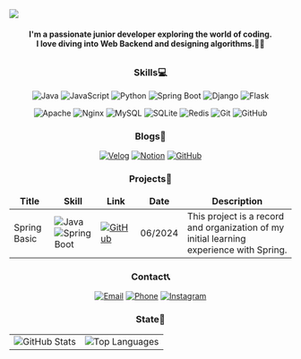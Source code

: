 
<img src="https://capsule-render.vercel.app/api?type=waving&color=auto&height=200&section=header&fontSize=60&fontColor=FFFFFF&fontAlign=38&fontAlignY=40&text=Nice%20to%20Meet%20you!%20👋"/>

#### <p align="center"> I'm a passionate junior developer exploring the world of coding.<br> I love diving into Web Backend and designing algorithms.🧑‍💻</p>
###### <p align="center"></p>

### <p align="center">Skills💻</p>
<p align="center">
  <p align="center">
   <img src="https://img.shields.io/badge/-Java-ED8B00?style=for-the-badge&logo=java&logoColor=white" alt="Java" />
   <img src="https://img.shields.io/badge/-JavaScript-F7DF1E?style=for-the-badge&logo=javascript&logoColor=black" alt="JavaScript" />
   <img src="https://img.shields.io/badge/-Python-3776AB?style=for-the-badge&logo=python&logoColor=white" alt="Python" />
   <img src="https://img.shields.io/badge/-Spring%20Boot-6DB33F?style=for-the-badge&logo=spring-boot&logoColor=white" alt="Spring Boot" />
   <img src="https://img.shields.io/badge/-Django-092E20?style=for-the-badge&logo=django&logoColor=white" alt="Django" />
   <img src="https://img.shields.io/badge/-Flask-000000?style=for-the-badge&logo=flask&logoColor=white" alt="Flask" />
 </p>
 <p align="center">
   <img src="https://img.shields.io/badge/-Apache-D22128?style=for-the-badge&logo=apache&logoColor=white" alt="Apache" />
   <img src="https://img.shields.io/badge/-Nginx-009639?style=for-the-badge&logo=nginx&logoColor=white" alt="Nginx" />
   <img src="https://img.shields.io/badge/-MySQL-4479A1?style=for-the-badge&logo=mysql&logoColor=white" alt="MySQL" />
   <img src="https://img.shields.io/badge/-SQLite-003B57?style=for-the-badge&logo=sqlite&logoColor=white" alt="SQLite" />
   <img src="https://img.shields.io/badge/-Redis-DC382D?style=for-the-badge&logo=redis&logoColor=white" alt="Redis" />
    <img src="https://img.shields.io/badge/-Git-F05032?style=for-the-badge&logo=git&logoColor=white" alt="Git" />
   <img src="https://img.shields.io/badge/-GitHub-181717?style=for-the-badge&logo=github&logoColor=white" alt="GitHub" />
 </p>
</p>

### <p align="center">Blogs📑</p>
<p align="center">
  <a href="https://velog.io/"><img src="https://img.shields.io/badge/Velog-20C997?style=for-the-badge&logo=velog&logoColor=white" alt="Velog"/></a>
  <a href="https://www.notion.so/"><img src="https://img.shields.io/badge/Notion-000000?style=for-the-badge&logo=notion&logoColor=white" alt="Notion"/></a>
  <a href="https://github.com/"><img src="https://img.shields.io/badge/GitHub-181717?style=for-the-badge&logo=github&logoColor=white" alt="GitHub"/></a>
</p>

### <p align="center">Projects👷</p>

<table align="center" cellpadding="10" cellspacing="0" width="100%">
  <thead>
    <tr>
      <th style="border: none;">Title</th>
      <th style="border: none;">Skill</th>
      <th style="border: none;">Link</th>
      <th style="border: none;">Date</th>
      <th style="border: none;">Description</th>
    </tr>
  </thead>
  <tbody>
    <tr>
      <td style="border: none;">Spring Basic</td>
      <td style="border: none;">
        <img src="https://img.shields.io/badge/Java-ED8B00?style=flat&logo=java&logoColor=white" alt="Java" />
        <img src="https://img.shields.io/badge/Spring%20Boot-6DB33F?style=flat&logo=spring-boot&logoColor=white" alt="Spring Boot" />
      </td>
      <td style="border: none;">
        <a href="https://github.com/seunghyeonlee9661/SpringBasic-LV1-LV3">
          <img src="https://img.shields.io/badge/GitHub-181717?style=flat&logo=github&logoColor=white" alt="GitHub" />
        </a>
      </td>
      <td style="border: none;">06/2024</td>
      <td style="border: none;">This project is a record and organization of my initial learning experience with Spring.</td>
    </tr>
  </tbody>
</table>





### <p align="center">Contact📞</p>
<p align="center">
  <a href="mailto:dltmdgus9661@gmail.com"><img src="https://img.shields.io/badge/Email-0078D4?style=for-the-badge&logo=mail&logoColor=white" alt="Email" /></a>
  <a href="tel:+82-010-7335-1663"><img src="https://img.shields.io/badge/Phone-34b7f1?style=for-the-badge&logo=phone&logoColor=white" alt="Phone" /></a>
  <a href="https://www.instagram.com/lee.s.h_i"><img src="https://img.shields.io/badge/Instagram-E4405F?style=for-the-badge&logo=instagram&logoColor=white" alt="Instagram" /></a>
</p>

### <p align="center">State🎉</p>
<table align="center">
  <tr>
    <td>
      <img src="https://github-readme-stats.vercel.app/api?username=seunghyeonlee9661&show_icons=true" alt="GitHub Stats" style="max-width: 100%; height: auto;"/>
    </td>
    <td>
      <img src="https://github-readme-stats.vercel.app/api/top-langs/?username=seunghyeonlee9661&layout=donut" alt="Top Languages" style="max-width: 100%; height: auto;"/>
    </td>
  </tr>
</table>





